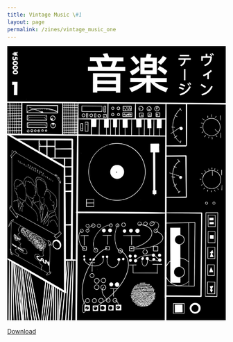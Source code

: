```yaml
---
title: Vintage Music \#1
layout: page
permalink: /zines/vintage_music_one
---
```


![Vintage Music](/media/zines/vintage_music/vinatage_music_one_cover.png)

[Download](/downloads/vintage_music.pdf)
